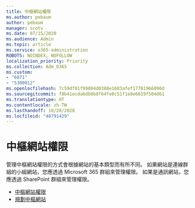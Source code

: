 ```yaml
---
title: 中樞網站權限
ms.author: pebaum
author: pebaum
manager: scotv
ms.date: 07/15/2020
ms.audience: Admin
ms.topic: article
ms.service: o365-administration
ROBOTS: NOINDEX, NOFOLLOW
localization_priority: Priority
ms.collection: Adm_O365
ms.custom:
- "6871"
- "5300012"
ms.openlocfilehash: 7c59df81f99084d0388e1683afef17781966090d
ms.sourcegitcommit: f8b41ecda6db0b8f64fe0c51f1e8e6619f504d61
ms.translationtype: HT
ms.contentlocale: zh-TW
ms.lasthandoff: 10/28/2020
ms.locfileid: "48791429"
---
```

# <a name="hub-site-permissions"></a>中樞網站權限

管理中樞網站權限的方式會根據網站的基本類型而有所不同。 如果網站是連線群組的小組網站，您應透過 Microsoft 365 群組來管理權限。 如果是通訊網站，您應透過 SharePoint 群組來管理權限。

- [中樞網站權限](https://docs.microsoft.com/sharepoint/modern-experience-sharing-permissions#hub-site-permissions)  
- [規劃中樞網站](https://docs.microsoft.com/sharepoint/planning-hub-sites)
